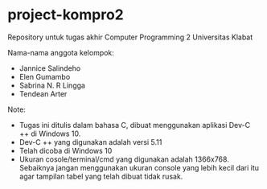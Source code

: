 # project-kompro2
Repository untuk tugas akhir Computer Programming 2 Universitas Klabat

Nama-nama anggota kelompok:
- Jannice Salindeho
- Elen Gumambo
- Sabrina N. R Lingga
- Tendean Arter


Note:
- Tugas ini ditulis dalam bahasa C, dibuat menggunakan aplikasi Dev-C ++ di Windows 10.
- Dev-C ++ yang digunakan adalah versi 5.11
- Telah dicoba di Windows 10
- Ukuran cosole/terminal/cmd yang digunakan adalah 1366x768. Sebaiknya jangan menggunakan ukuran console yang lebih kecil dari itu agar tampilan tabel yang telah dibuat tidak rusak.
